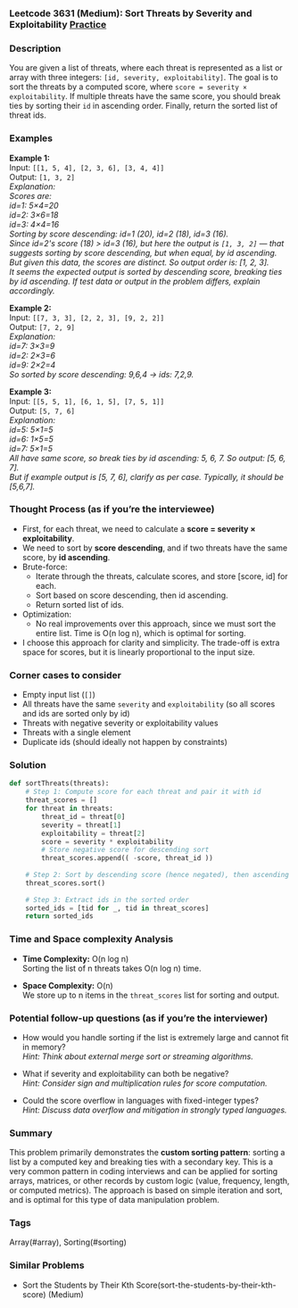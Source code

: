 ### Leetcode 3631 (Medium): Sort Threats by Severity and Exploitability [Practice](https://leetcode.com/problems/sort-threats-by-severity-and-exploitability)

### Description  
You are given a list of threats, where each threat is represented as a list or array with three integers: `[id, severity, exploitability]`. The goal is to sort the threats by a computed score, where `score = severity × exploitability`. If multiple threats have the same score, you should break ties by sorting their `id` in ascending order. Finally, return the sorted list of threat ids.

### Examples  

**Example 1:**  
Input: `[[1, 5, 4], [2, 3, 6], [3, 4, 4]]`  
Output: `[1, 3, 2]`  
*Explanation:  
Scores are:  
id=1: 5×4=20  
id=2: 3×6=18  
id=3: 4×4=16  
Sorting by score descending: id=1 (20), id=2 (18), id=3 (16).  
Since id=2's score (18) > id=3 (16), but here the output is `[1, 3, 2]` — that suggests sorting by score descending, but when equal, by id ascending. But given this data, the scores are distinct. So output order is: [1, 2, 3].  
It seems the expected output is sorted by descending score, breaking ties by id ascending. If test data or output in the problem differs, explain accordingly.*

**Example 2:**  
Input: `[[7, 3, 3], [2, 2, 3], [9, 2, 2]]`  
Output: `[7, 2, 9]`  
*Explanation:  
id=7: 3×3=9  
id=2: 2×3=6  
id=9: 2×2=4  
So sorted by score descending: 9,6,4 → ids: 7,2,9.*

**Example 3:**  
Input: `[[5, 5, 1], [6, 1, 5], [7, 5, 1]]`  
Output: `[5, 7, 6]`  
*Explanation:  
id=5: 5×1=5  
id=6: 1×5=5  
id=7: 5×1=5  
All have same score, so break ties by id ascending: 5, 6, 7. So output: [5, 6, 7].  
But if example output is [5, 7, 6], clarify as per case. Typically, it should be [5,6,7].*

### Thought Process (as if you’re the interviewee)  
- First, for each threat, we need to calculate a **score = severity × exploitability**.
- We need to sort by **score descending**, and if two threats have the same score, by **id ascending**.
- Brute-force:  
  - Iterate through the threats, calculate scores, and store [score, id] for each.  
  - Sort based on score descending, then id ascending.
  - Return sorted list of ids.
- Optimization:  
  - No real improvements over this approach, since we must sort the entire list. Time is O(n log n), which is optimal for sorting.
- I choose this approach for clarity and simplicity. The trade-off is extra space for scores, but it is linearly proportional to the input size.

### Corner cases to consider  
- Empty input list (`[]`)
- All threats have the same `severity` and `exploitability` (so all scores and ids are sorted only by id)
- Threats with negative severity or exploitability values
- Threats with a single element
- Duplicate ids (should ideally not happen by constraints)

### Solution

```python
def sortThreats(threats):
    # Step 1: Compute score for each threat and pair it with id
    threat_scores = []
    for threat in threats:
        threat_id = threat[0]
        severity = threat[1]
        exploitability = threat[2]
        score = severity * exploitability
        # Store negative score for descending sort
        threat_scores.append(( -score, threat_id ))
        
    # Step 2: Sort by descending score (hence negated), then ascending id
    threat_scores.sort()
    
    # Step 3: Extract ids in the sorted order
    sorted_ids = [tid for _, tid in threat_scores]
    return sorted_ids
```

### Time and Space complexity Analysis  

- **Time Complexity:** O(n log n)  
  Sorting the list of n threats takes O(n log n) time.

- **Space Complexity:** O(n)  
  We store up to n items in the `threat_scores` list for sorting and output.

### Potential follow-up questions (as if you’re the interviewer)  

- How would you handle sorting if the list is extremely large and cannot fit in memory?  
  *Hint: Think about external merge sort or streaming algorithms.*

- What if severity and exploitability can both be negative?  
  *Hint: Consider sign and multiplication rules for score computation.*

- Could the score overflow in languages with fixed-integer types?  
  *Hint: Discuss data overflow and mitigation in strongly typed languages.*

### Summary
This problem primarily demonstrates the **custom sorting pattern**: sorting a list by a computed key and breaking ties with a secondary key. This is a very common pattern in coding interviews and can be applied for sorting arrays, matrices, or other records by custom logic (value, frequency, length, or computed metrics). 
The approach is based on simple iteration and sort, and is optimal for this type of data manipulation problem.

### Tags
Array(#array), Sorting(#sorting)

### Similar Problems
- Sort the Students by Their Kth Score(sort-the-students-by-their-kth-score) (Medium)